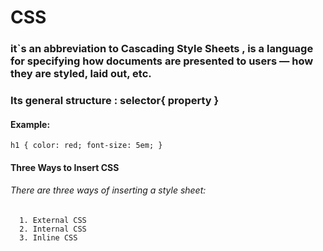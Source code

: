 # CSS  
  ### it`s an abbreviation to Cascading Style Sheets , is a language for specifying how documents are presented to users — how they are styled, laid out, etc.


  ### Its general structure : selector{ property  } 
 
#### Example:
`h1 {
    color: red;
    font-size: 5em;
  }`
  #### Three Ways to Insert CSS
###### There are three ways of inserting a style sheet:
      1. External CSS
      2. Internal CSS
      3. Inline CSS
